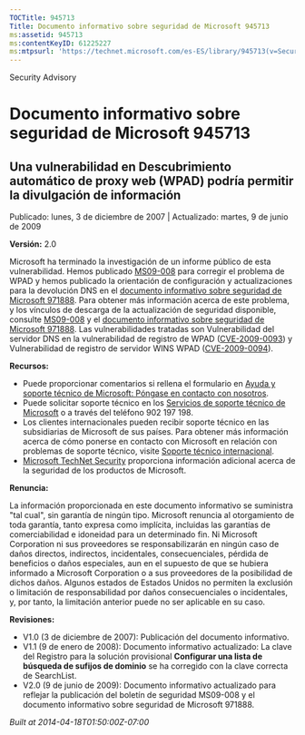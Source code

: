 ```yaml
---
TOCTitle: 945713
Title: Documento informativo sobre seguridad de Microsoft 945713
ms:assetid: 945713
ms:contentKeyID: 61225227
ms:mtpsurl: 'https://technet.microsoft.com/es-ES/library/945713(v=Security.10)'
---
```


Security Advisory

Documento informativo sobre seguridad de Microsoft 945713
=========================================================

Una vulnerabilidad en Descubrimiento automático de proxy web (WPAD) podría permitir la divulgación de información
-----------------------------------------------------------------------------------------------------------------

Publicado: lunes, 3 de diciembre de 2007 | Actualizado: martes, 9 de junio de 2009

**Versión:** 2.0

Microsoft ha terminado la investigación de un informe público de esta vulnerabilidad. Hemos publicado [MS09-008](http://technet.microsoft.com/security/bulletin/ms09-008) para corregir el problema de WPAD y hemos publicado la orientación de configuración y actualizaciones para la devolución DNS en el [documento informativo sobre seguridad de Microsoft 971888](http://technet.microsoft.com/security/advisory/971888). Para obtener más información acerca de este problema, y los vínculos de descarga de la actualización de seguridad disponible, consulte [MS09-008](http://technet.microsoft.com/security/bulletin/ms09-008) y el [documento informativo sobre seguridad de Microsoft 971888](http://technet.microsoft.com/security/advisory/971888). Las vulnerabilidades tratadas son Vulnerabilidad del servidor DNS en la vulnerabilidad de registro de WPAD ([CVE-2009-0093](http://www.cve.mitre.org/cgi-bin/cvename.cgi?name=cve-2009-0093)) y Vulnerabilidad de registro de servidor WINS WPAD ([CVE-2009-0094](http://www.cve.mitre.org/cgi-bin/cvename.cgi?name=cve-2009-0094)).

**Recursos:**

-   Puede proporcionar comentarios si rellena el formulario en [Ayuda y soporte técnico de Microsoft: Póngase en contacto con nosotros](https://support.microsoft.com/common/survey.aspx?scid=sw;en;1257&amp;showpage=1&amp;ws=technet&amp;sd=tech).
-   Puede solicitar soporte técnico en los [Servicios de soporte técnico de Microsoft](http://support.microsoft.com/default.aspx?scid=fh;es-es;incidentsubmit) o a través del teléfono 902 197 198.
-   Los clientes internacionales pueden recibir soporte técnico en las subsidiarias de Microsoft de sus países. Para obtener más información acerca de cómo ponerse en contacto con Microsoft en relación con problemas de soporte técnico, visite [Soporte técnico internacional](http://go.microsoft.com/fwlink/?linkid=21155).
-   [Microsoft TechNet Security](http://go.microsoft.com/fwlink/?linkid=21132) proporciona información adicional acerca de la seguridad de los productos de Microsoft.

**Renuncia:**

La información proporcionada en este documento informativo se suministra "tal cual", sin garantía de ningún tipo. Microsoft renuncia al otorgamiento de toda garantía, tanto expresa como implícita, incluidas las garantías de comerciabilidad e idoneidad para un determinado fin. Ni Microsoft Corporation ni sus proveedores se responsabilizarán en ningún caso de daños directos, indirectos, incidentales, consecuenciales, pérdida de beneficios o daños especiales, aun en el supuesto de que se hubiera informado a Microsoft Corporation o a sus proveedores de la posibilidad de dichos daños. Algunos estados de Estados Unidos no permiten la exclusión o limitación de responsabilidad por daños consecuenciales o incidentales, y, por tanto, la limitación anterior puede no ser aplicable en su caso.

**Revisiones:**

-   V1.0 (3 de diciembre de 2007): Publicación del documento informativo.
-   V1.1 (9 de enero de 2008): Documento informativo actualizado: La clave del Registro para la solución provisional **Configurar una lista de búsqueda de sufijos de dominio** se ha corregido con la clave correcta de SearchList.
-   V2.0 (9 de junio de 2009): Documento informativo actualizado para reflejar la publicación del boletín de seguridad MS09-008 y el documento informativo sobre seguridad de Microsoft 971888.

*Built at 2014-04-18T01:50:00Z-07:00*
